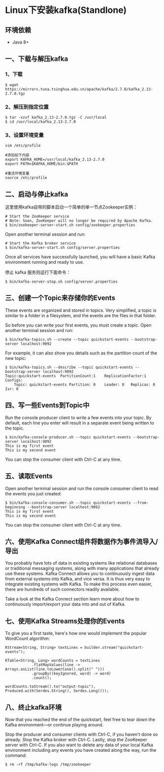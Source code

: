 # Linux下安装kafka(Standlone)

## 环境依赖
- Java 8+

## 一、下载与解压kafka
### 1、下载
```shell
$ wget https://mirrors.tuna.tsinghua.edu.cn/apache/kafka/2.7.0/kafka_2.13-2.7.0.tgz
```

### 2、解压到指定位置
```shell
$ tar -xzvf kafka_2.13-2.7.0.tgz -C /usr/local
$ cd /usr/local/kafka_2.13-2.7.0
```

### 3、设置环境变量
```shell
vim /etc/profile

#添加如下内容
export KAFKA_HOME=/usr/local/kafka_2.13-2.7.0
export PATH=$KAFKA_HOME/bin:$PATH

#激活环境变量
source /etc/profile
```

## 二、启动与停止kafka
这里使用kafka自带的脚本启动一个简单的单一节点Zookeeper实例：
```shell
# Start the ZooKeeper service
# Note: Soon, ZooKeeper will no longer be required by Apache Kafka.
$ bin/zookeeper-server-start.sh config/zookeeper.properties
```

Open another terminal session and run:
```shell
# Start the Kafka broker service
$ bin/kafka-server-start.sh config/server.properties
```
Once all services have successfully launched, you will have a basic Kafka environment running and ready to use.

停止 kafka 服务则运行下面命令：
```shell
$ bin/kafka-server-stop.sh config/server.properties
```

## 三、创建一个Topic来存储你的Events

These events are organized and stored in topics. Very simplified, a topic is similar to a folder in a filesystem, and the events are the files in that folder.

So before you can write your first events, you must create a topic. Open another terminal session and run:
```shell
$ bin/kafka-topics.sh --create --topic quickstart-events --bootstrap-server localhost:9092
```

For example, it can also show you details such as the partition count of the new topic:
```shell
$ bin/kafka-topics.sh --describe --topic quickstart-events --bootstrap-server localhost:9092
Topic:quickstart-events  PartitionCount:1    ReplicationFactor:1 Configs:
    Topic: quickstart-events Partition: 0    Leader: 0   Replicas: 0 Isr: 0
```

## 四、写一些Events到Topic中
Run the console producer client to write a few events into your topic. By default, each line you enter will result in a separate event being written to the topic.
```shell
$ bin/kafka-console-producer.sh --topic quickstart-events --bootstrap-server localhost:9092
This is my first event
This is my second event
```

You can stop the consumer client with Ctrl-C at any time.

## 五、读取Events
Open another terminal session and run the console consumer client to read the events you just created:
```shell
$ bin/kafka-console-consumer.sh --topic quickstart-events --from-beginning --bootstrap-server localhost:9092
This is my first event
This is my second event
```

You can stop the consumer client with Ctrl-C at any time.

## 六、使用Kafka Connect组件将数据作为事件流导入/导出

You probably have lots of data in existing systems like relational databases or traditional messaging systems, along with many applications that already use these systems. Kafka Connect allows you to continuously ingest data from external systems into Kafka, and vice versa. It is thus very easy to integrate existing systems with Kafka. To make this process even easier, there are hundreds of such connectors readily available.

Take a look at the Kafka Connect section learn more about how to continuously import/export your data into and out of Kafka.

## 七、使用Kafka Streams处理你的Events
To give you a first taste, here's how one would implement the popular WordCount algorithm:

```shell
KStream<String, String> textLines = builder.stream("quickstart-events");

KTable<String, Long> wordCounts = textLines
            .flatMapValues(line -> Arrays.asList(line.toLowerCase().split(" ")))
            .groupBy((keyIgnored, word) -> word)
            .count();

wordCounts.toStream().to("output-topic"), Produced.with(Serdes.String(), Serdes.Long()));
```

## 八、终止kafka环境
Now that you reached the end of the quickstart, feel free to tear down the Kafka environment—or continue playing around.

Stop the producer and consumer clients with Ctrl-C, if you haven't done so already.
Stop the Kafka broker with Ctrl-C.
Lastly, stop the ZooKeeper server with Ctrl-C.
If you also want to delete any data of your local Kafka environment including any events you have created along the way, run the command:

```shell
$ rm -rf /tmp/kafka-logs /tmp/zookeeper
```

